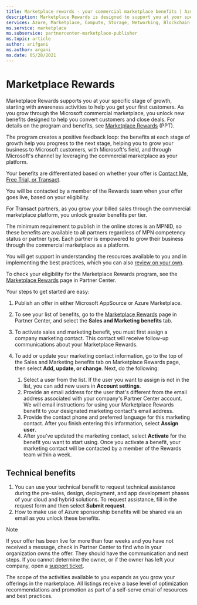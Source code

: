 ```yaml
---
title: Marketplace rewards - your commercial marketplace benefits | Azure
description: Marketplace Rewards is designed to support you at your specific stage of growth in Azure Marketplace.
services: Azure, Marketplace, Compute, Storage, Networking, Blockchain, Security, Partner Center
ms.service: marketplace
ms.subservice: partnercenter-marketplace-publisher
ms.topic: article
author: arifgani
ms.author: argani
ms.date: 05/28/2021
---
```


# Marketplace Rewards

Marketplace Rewards supports you at your specific stage of growth, starting with awareness activities to help you get your first customers. As you grow through the Microsoft commercial marketplace, you unlock new benefits designed to help you convert customers and close deals. For details on the program and benefits, see [Marketplace Rewards](https://aka.ms/marketplacerewards) (PPT). 

The program creates a positive feedback loop: the benefits at each stage of growth help you progress to the next stage, helping you to grow your business to Microsoft customers, with Microsoft's field, and through Microsoft's channel by leveraging the commercial marketplace as your platform.

Your benefits are differentiated based on whether your offer is [Contact Me, Free Trial, or Transact](determine-your-listing-type.md).

You will be contacted by a member of the Rewards team when your offer goes live, based on your eligibility.

For Transact partners, as you grow your billed sales through the commercial marketplace platform, you unlock greater benefits per tier.

The minimum requirement to publish in the online stores is an MPNID, so these benefits are available to all partners regardless of MPN competency status or partner type. Each partner is empowered to grow their business through the commercial marketplace as a platform.

You will get support in understanding the resources available to you and in implementing the best practices, which you can also [review on your own](https://partner.microsoft.com/asset/collection/azure-marketplace-and-appsource-publisher-toolkit#/).

To check your eligibility for the Marketplace Rewards program, see the [Marketplace Rewards](https://partner.microsoft.com/dashboard/mpn/program/commercialmarketplace) page in Partner Center.

Your steps to get started are easy:

1. Publish an offer in either Microsoft AppSource or Azure Marketplace.
1. To see your list of benefits, go to the [Marketplace Rewards](https://go.microsoft.com/fwlink/?linkid=2165388) page in Partner Center, and select the **Sales and Marketing benefits** tab.
1. To activate sales and marketing benefit, you must first assign a company marketing contact. This contact will receive follow-up communications about your Marketplace Rewards.
1. To add or update your marketing contact information, go to the top of the Sales and Marketing benefits tab on Marketplace Rewards page, then select **Add, update, or change**.  Next, do the following:

    1. Select a user from the list. If the user you want to assign is not in the list, you can add new users in **Account settings**.
    1. Provide an email address for the user that's different from the email address associated with your company's Partner Center account. We will email instructions for using your Marketplace Rewards benefit to your designated marketing contact's email address.
    1. Provide the contact phone and preferred language for this marketing contact. After you finish entering this information, select **Assign user**.
    1. After you've updated the marketing contact, select **Activate** for the benefit you want to start using. Once you activate a benefit, your marketing contact will be contacted by a member of the Rewards team within a week.

## Technical benefits

1. You can use your technical benefit to request technical assistance during the pre-sales, design, deployment, and app development phases of your cloud and hybrid solutions. To request assistance, fill in the request form and then select **Submit request**.
1. How to make use of Azure sponsorship benefits will be shared via an email as you unlock these benefits.

>[!NOTE]
>If your offer has been live for more than four weeks and you have not received a message, check in Partner Center to find who in your organization owns the offer. They should have the communication and next steps. If you cannot determine the owner, or if the owner has left your company, open a [support ticket](https://go.microsoft.com/fwlink/?linkid=2165533).

The scope of the activities available to you expands as you grow your offerings in the marketplace. All listings receive a base level of optimization recommendations and promotion as part of a self-serve email of resources and best practices.
